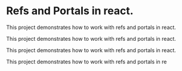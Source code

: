# Refs and Portals in react.

This project demonstrates how to work with refs and portals in react.

This project demonstrates how to work with refs and portals in react.

This project demonstrates how to work with refs and portals in react.

This project demonstrates how to work with refs and portals in re